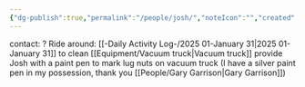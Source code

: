 ```yaml
---
{"dg-publish":true,"permalink":"/people/josh/","noteIcon":"","created":"2025-05-20T10:31:33.788-05:00"}
---
```


contact: ?
Ride around: [[-Daily Activity Log-/2025 01-January 31\|2025 01-January 31]] to clean [[Equipment/Vacuum truck\|Vacuum truck]] provide Josh with a paint pen to mark lug nuts on vacuum truck (I have a silver paint pen in my possession, thank you [[People/Gary Garrison\|Gary Garrison]])